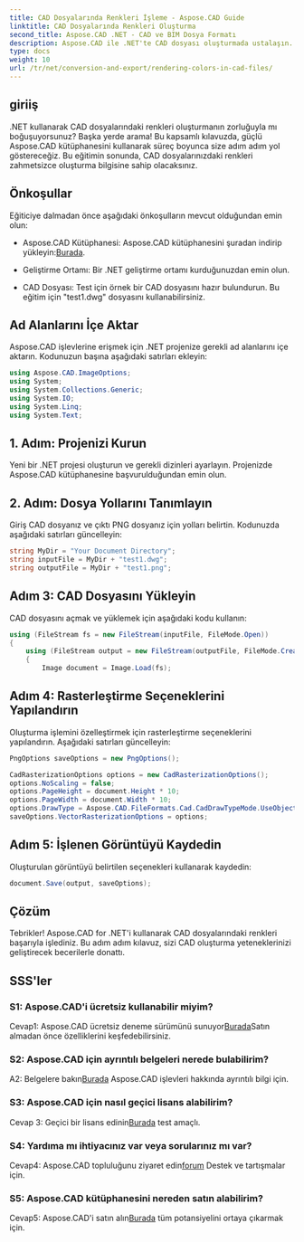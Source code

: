```yaml
---
title: CAD Dosyalarında Renkleri İşleme - Aspose.CAD Guide
linktitle: CAD Dosyalarında Renkleri Oluşturma
second_title: Aspose.CAD .NET - CAD ve BIM Dosya Formatı
description: Aspose.CAD ile .NET'te CAD dosyası oluşturmada ustalaşın. Canlı renkler için adım adım kılavuzumuzu izleyin.
type: docs
weight: 10
url: /tr/net/conversion-and-export/rendering-colors-in-cad-files/
---
```

## giriiş

.NET kullanarak CAD dosyalarındaki renkleri oluşturmanın zorluğuyla mı boğuşuyorsunuz? Başka yerde arama! Bu kapsamlı kılavuzda, güçlü Aspose.CAD kütüphanesini kullanarak süreç boyunca size adım adım yol göstereceğiz. Bu eğitimin sonunda, CAD dosyalarınızdaki renkleri zahmetsizce oluşturma bilgisine sahip olacaksınız.

## Önkoşullar

Eğiticiye dalmadan önce aşağıdaki önkoşulların mevcut olduğundan emin olun:

-  Aspose.CAD Kütüphanesi: Aspose.CAD kütüphanesini şuradan indirip yükleyin:[Burada](https://releases.aspose.com/cad/net/).

- Geliştirme Ortamı: Bir .NET geliştirme ortamı kurduğunuzdan emin olun.

- CAD Dosyası: Test için örnek bir CAD dosyasını hazır bulundurun. Bu eğitim için "test1.dwg" dosyasını kullanabilirsiniz.

## Ad Alanlarını İçe Aktar

Aspose.CAD işlevlerine erişmek için .NET projenize gerekli ad alanlarını içe aktarın. Kodunuzun başına aşağıdaki satırları ekleyin:

```csharp
using Aspose.CAD.ImageOptions;
using System;
using System.Collections.Generic;
using System.IO;
using System.Linq;
using System.Text;
```

## 1. Adım: Projenizi Kurun

Yeni bir .NET projesi oluşturun ve gerekli dizinleri ayarlayın. Projenizde Aspose.CAD kütüphanesine başvurulduğundan emin olun.

## 2. Adım: Dosya Yollarını Tanımlayın

Giriş CAD dosyanız ve çıktı PNG dosyanız için yolları belirtin. Kodunuzda aşağıdaki satırları güncelleyin:

```csharp
string MyDir = "Your Document Directory";
string inputFile = MyDir + "test1.dwg";
string outputFile = MyDir + "test1.png";
```

## Adım 3: CAD Dosyasını Yükleyin

CAD dosyasını açmak ve yüklemek için aşağıdaki kodu kullanın:

```csharp
using (FileStream fs = new FileStream(inputFile, FileMode.Open))
{
    using (FileStream output = new FileStream(outputFile, FileMode.Create))
    {
        Image document = Image.Load(fs);
```

## Adım 4: Rasterleştirme Seçeneklerini Yapılandırın

Oluşturma işlemini özelleştirmek için rasterleştirme seçeneklerini yapılandırın. Aşağıdaki satırları güncelleyin:

```csharp
PngOptions saveOptions = new PngOptions();

CadRasterizationOptions options = new CadRasterizationOptions();
options.NoScaling = false;
options.PageHeight = document.Height * 10;
options.PageWidth = document.Width * 10;
options.DrawType = Aspose.CAD.FileFormats.Cad.CadDrawTypeMode.UseObjectColor;
saveOptions.VectorRasterizationOptions = options;
```

## Adım 5: İşlenen Görüntüyü Kaydedin

Oluşturulan görüntüyü belirtilen seçenekleri kullanarak kaydedin:

```csharp
document.Save(output, saveOptions);
```

## Çözüm

Tebrikler! Aspose.CAD for .NET'i kullanarak CAD dosyalarındaki renkleri başarıyla işlediniz. Bu adım adım kılavuz, sizi CAD oluşturma yeteneklerinizi geliştirecek becerilerle donattı.

## SSS'ler

### S1: Aspose.CAD'i ücretsiz kullanabilir miyim?

 Cevap1: Aspose.CAD ücretsiz deneme sürümünü sunuyor[Burada](https://releases.aspose.com/)Satın almadan önce özelliklerini keşfedebilirsiniz.

### S2: Aspose.CAD için ayrıntılı belgeleri nerede bulabilirim?

 A2: Belgelere bakın[Burada](https://reference.aspose.com/cad/net/) Aspose.CAD işlevleri hakkında ayrıntılı bilgi için.

### S3: Aspose.CAD için nasıl geçici lisans alabilirim?

 Cevap 3: Geçici bir lisans edinin[Burada](https://purchase.aspose.com/temporary-license/) test amaçlı.

### S4: Yardıma mı ihtiyacınız var veya sorularınız mı var?

 Cevap4: Aspose.CAD topluluğunu ziyaret edin[forum](https://forum.aspose.com/c/cad/19) Destek ve tartışmalar için.

### S5: Aspose.CAD kütüphanesini nereden satın alabilirim?

 Cevap5: Aspose.CAD'i satın alın[Burada](https://purchase.aspose.com/buy) tüm potansiyelini ortaya çıkarmak için.